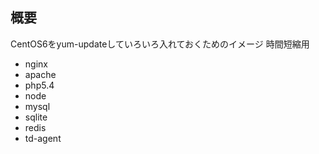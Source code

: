  概要
----
CentOS6をyum-updateしていろいろ入れておくためのイメージ 時間短縮用

- nginx
- apache
- php5.4
- node
- mysql
- sqlite
- redis
- td-agent
